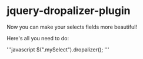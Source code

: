 jquery-dropalizer-plugin
========================

Now you can make your selects fields more beautiful!

Here's all you need to do:

'''javascript
$(".mySelect").dropalizer();
'''
